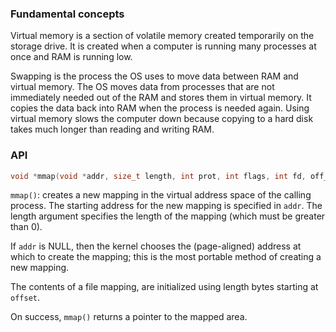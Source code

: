 ### Fundamental concepts

Virtual memory is a section of volatile memory created temporarily on the storage drive. It is created when a computer is running many processes at once and RAM is running low.

Swapping is the process the OS uses to move data between RAM and virtual memory. The OS moves data from processes that are not immediately needed out of the RAM and stores them in virtual memory. It copies the data back into RAM when the process is needed again. Using virtual memory slows the computer down because copying to a hard disk takes much longer than reading and writing RAM.

### API

```c
void *mmap(void *addr, size_t length, int prot, int flags, int fd, off_t offset);
```

``mmap()``: creates a new mapping in the virtual address space of the calling process. The starting address for the new mapping is specified in ``addr``.  The length argument specifies the length of the mapping (which must be greater than 0).

If ``addr`` is NULL, then the kernel chooses the (page-aligned) address at which to create the mapping; this is the most portable method of creating a new mapping.

The contents of a file mapping, are initialized using length bytes starting at ``offset``.

On success, ``mmap()`` returns a pointer to the mapped area.